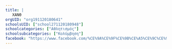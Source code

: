 ```yaml
---
title: |
   ΧΑΝΘ
orgUID: "org191120180641"
schoolsUID: ["school271120180948"]
schoolcategories: ["Αθλητισμός"]
schoolsubcategories: ["Κολύμβηση"]
facebook: "https://www.facebook.com/%CE%9A%CE%9F%CE%9B%CE%A5%CE%9C%CE%92%CE%97%CE%A4%CE%99%CE%9A%CE%9F-%CE%A7%CE%91%CE%9D%CE%98-158035910891406/"
---
```


